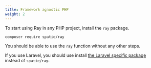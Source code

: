 ```yaml
---
title: Framework agnostic PHP
weight: 2
---
```


To start using Ray in any PHP project, install the `ray` package.

```bash
composer require spatie/ray
```

You should be able to use the `ray` function without any other steps.

If you use Laravel, you should use install [the Laravel specific package](/docs/ray/v1/installation-in-your-project/laravel) instead of `spatie/ray`.

